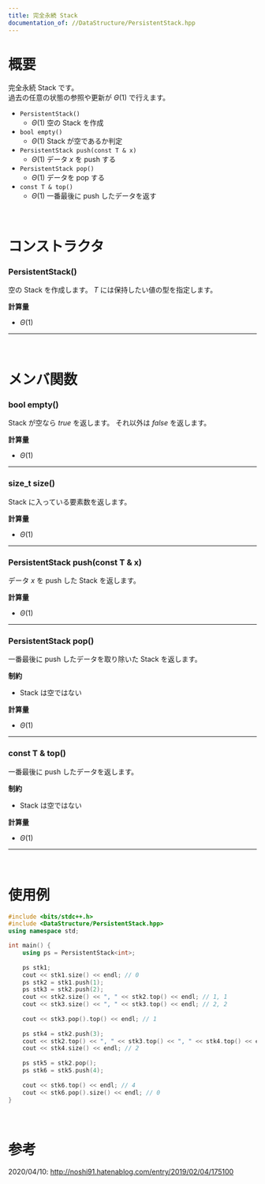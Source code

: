 ```yaml
---
title: 完全永続 Stack
documentation_of: //DataStructure/PersistentStack.hpp
---
```


# 概要

完全永続 Stack です。  
過去の任意の状態の参照や更新が $\Theta(1)$ で行えます。  

- `PersistentStack()`
	- $\Theta(1)$ 空の Stack を作成
- `bool empty()`
	- $\Theta(1)$ Stack が空であるか判定
- `PersistentStack push(const T & x)`
	- $\Theta(1)$ データ $x$ を push する
- `PersistentStack pop()`
	- $\Theta(1)$ データを pop する
- `const T & top()`
	- $\Theta(1)$ 一番最後に push したデータを返す

<br>

# コンストラクタ

### PersistentStack()

空の Stack を作成します。
$T$ には保持したい値の型を指定します。  

**計算量**

- $\Theta(1)$

---

<br>

# メンバ関数

### bool empty()

Stack が空なら $true$ を返します。
それ以外は $false$ を返します。  

**計算量**

- $\Theta(1)$

---

### size_t size()

Stack に入っている要素数を返します。  

**計算量**

- $\Theta(1)$

---

### PersistentStack push(const T & x)

データ $x$ を push した Stack を返します。  

**計算量**

- $\Theta(1)$

---

### PersistentStack pop()

一番最後に push したデータを取り除いた Stack を返します。  

**制約**

- Stack は空ではない

**計算量**

- $\Theta(1)$

---

### const T & top()

一番最後に push したデータを返します。  

**制約**

- Stack は空ではない

**計算量**

- $\Theta(1)$

---

<br>

# 使用例

```cpp
#include <bits/stdc++.h>
#include <DataStructure/PersistentStack.hpp>
using namespace std;

int main() {
	using ps = PersistentStack<int>;
	
	ps stk1;
	cout << stk1.size() << endl; // 0
	ps stk2 = stk1.push(1);
	ps stk3 = stk2.push(2);
	cout << stk2.size() << ", " << stk2.top() << endl; // 1, 1
	cout << stk3.size() << ", " << stk3.top() << endl; // 2, 2
	
	cout << stk3.pop().top() << endl; // 1
	
	ps stk4 = stk2.push(3);
	cout << stk2.top() << ", " << stk3.top() << ", " << stk4.top() << endl; // 1, 2, 3
	cout << stk4.size() << endl; // 2
	
	ps stk5 = stk2.pop();
	ps stk6 = stk5.push(4);
	
	cout << stk6.top() << endl; // 4
	cout << stk6.pop().size() << endl; // 0
}
```

<br>

# 参考

2020/04/10: http://noshi91.hatenablog.com/entry/2019/02/04/175100

<br>